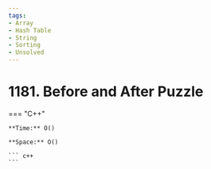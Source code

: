 ```yaml
---
tags:
- Array
- Hash Table
- String
- Sorting
- Unsolved
---
```



# 1181. Before and After Puzzle

=== "C++"

    **Time:** O()

    **Space:** O()

    ``` c++
    ```
